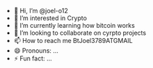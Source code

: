 - 👋 Hi, I’m @joel-o12
- 👀 I’m interested in Crypto
- 🌱 I’m currently learning how bitcoin works
- 💞️ I’m looking to collaborate on cyrpto projects
- 📫 How to reach me BtJoel3789ATGMAIL
- 😄 Pronouns: ...
- ⚡ Fun fact: ...

<!---
joel-o12/joel-o12 is a ✨ special ✨ repository because its `README.md` (this file) appears on your GitHub profile.
You can click the Preview link to take a look at your changes.
--->
